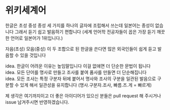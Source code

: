 # 위키세계어

한글은 초성 중성 종성 세 가지를 하나의 글자에 조립해서 쓰는데 
일본어는 종성이 없습니다
그래서 듣기 쉽고 발음하기 편합니다 (세계 언어학 전공자들이 꼽은 가장 듣기 깨끗한 언어로 일본어가 1위입니다.)

자음(초성) 모음(중성) 이 두 조합으로 된 한글을 쓴다면 많은 외국인들이 쉽게 듣고 발음할 수 있을 것입니다

idea. 한글이 어려운 이유는 높임말입니다 이걸 없애면 더 단순한 문법이 됩니다\
idea. 모든 단어를 명사로 만들고 조사를 붙여 품사를 만들면 더 단순해집니다\
idea. 모든 조사는 특정 구분자 뒤에 붙어서 명사와 조사의 구분을 일관된 발음으로 구분할 수 있게 해서 일관성을 유지합니다 (명사.구분자.조사, 빠름.즈.게 = 빠르게)

제 생각은 여기까지이고 더 좋은 아이디어가 있으신 분들은 pull request 해 주시거나 issue 남겨주시면 반영하겠습니다.
